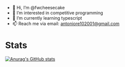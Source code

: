 - 👋 Hi, I’m @fwcheesecake
- 👀 I’m interested in competitive programming
- 🌱 I’m currently learning typescript
- 📫 Reach me via email: antoniore102001@gmail.com

# Stats
[![Anurag's GitHub stats](https://github-readme-stats.vercel.app/api?username=fwcheesecake)](https://github.com/anuraghazra/github-readme-stats)
